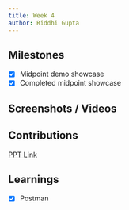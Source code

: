 ```yaml
---
title: Week 4
author: Riddhi Gupta
---
```


## Milestones

- [x] Midpoint demo showcase
- [x] Completed midpoint showcase

## Screenshots / Videos

## Contributions
[PPT Link](https://www.canva.com/design/DAFpu0fLqL4/TJfBHOk0Vg9Q2LnHv_4sWg/edit?utm_content=DAFpu0fLqL4&utm_campaign=designshare&utm_medium=link2&utm_source=sharebutton)

## Learnings

- [x] Postman
